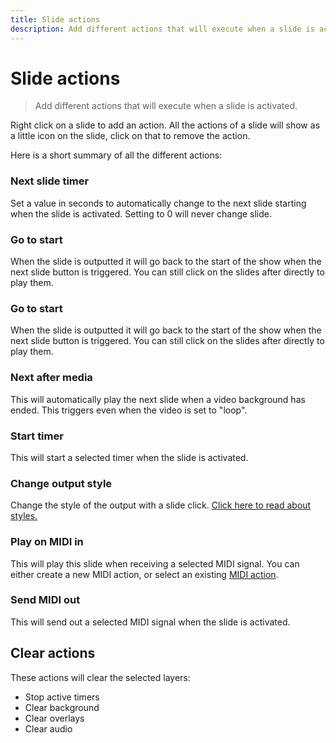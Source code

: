 ```yaml
---
title: Slide actions
description: Add different actions that will execute when a slide is activated.
---
```


# Slide actions

> Add different actions that will execute when a slide is activated.

Right click on a slide to add an action. All the actions of a slide will show as a little icon on the slide, click on that to remove the action.

Here is a short summary of all the different actions:

### Next slide timer

Set a value in seconds to automatically change to the next slide starting when the slide is activated. Setting to 0 will never change slide.

### Go to start

When the slide is outputted it will go back to the start of the show when the next slide button is triggered. You can still click on the slides after directly to play them.

### Go to start

When the slide is outputted it will go back to the start of the show when the next slide button is triggered. You can still click on the slides after directly to play them.

### Next after media

This will automatically play the next slide when a video background has ended. This triggers even when the video is set to "loop".

### Start timer

This will start a selected timer when the slide is activated.

### Change output style

Change the style of the output with a slide click. [Click here to read about styles.](./styles)

### Play on MIDI in

This will play this slide when receiving a selected MIDI signal. You can either create a new MIDI action, or select an existing [MIDI action](./midi).

### Send MIDI out

This will send out a selected MIDI signal when the slide is activated.

## Clear actions

These actions will clear the selected layers:

-   Stop active timers
-   Clear background
-   Clear overlays
-   Clear audio

